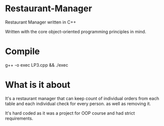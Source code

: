 # Restaurant-Manager
Restaurant Manager written in C++

Written with the core object-oriented programming principles in mind.

# Compile 

g++ -o exec LP3.cpp && ./exec

# What is it about

It's a restaurant manager that can keep count of individual orders from each table and each individual check for every person. as well as removing it.

It's hard coded as it was a project for OOP course and had strict requirements.
